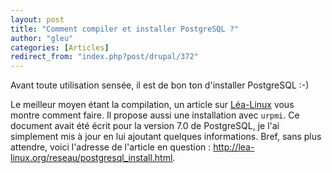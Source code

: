```yaml
---
layout: post
title: "Comment compiler et installer PostgreSQL ?"
author: "gleu"
categories: [Articles]
redirect_from: "index.php?post/drupal/372"
---
```





<!--more-->


Avant toute utilisation sensée, il est de bon ton d'installer PostgreSQL :-)

Le meilleur moyen étant la compilation, un article sur <a href="http://lea-linux.org">Léa-Linux</a> vous montre comment faire. Il propose aussi une installation avec <code>urpmi</code>. Ce document avait été écrit pour la version 7.0 de PostgreSQL, je l'ai simplement mis à jour en lui ajoutant quelques informations. Bref, sans plus attendre, voici l'adresse de l'article en question&nbsp;: <a href="http://lea-linux.org/reseau/postgresql_install.html">http://lea-linux.org/reseau/postgresql_install.html</a>.